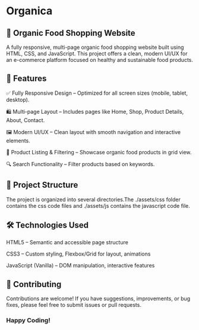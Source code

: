 # Organica
<h2>🌱 Organic Food Shopping Website</h2>
<p>A fully responsive, multi-page organic food shopping website built using HTML, CSS, and JavaScript. This project offers a clean, modern UI/UX for an e-commerce platform focused on healthy and sustainable food products.</p>

<h2>🌟 Features</h2>
<p>✅ Fully Responsive Design – Optimized for all screen sizes (mobile, tablet, desktop).</p>
<p>🛍️ Multi-page Layout – Includes pages like Home, Shop, Product Details, About, Contact.</p>
<p>🖼️ Modern UI/UX – Clean layout with smooth navigation and interactive elements.</p>
<p>🧾 Product Listing & Filtering – Showcase organic food products in grid view.</p>
<p>🔍 Search Functionality – Filter products based on keywords.</p>

<h2>📁 Project Structure</h2>
<p>The project is organized into several directories.The ./assets/css folder contains the css code files and ./assets/js contains the javascript code file.</p>

<h2>🛠️ Technologies Used</h2>
<p>HTML5 – Semantic and accessible page structure</p>
<p>CSS3 – Custom styling, Flexbox/Grid for layout, animations</p>
<p>JavaScript (Vanilla) – DOM manipulation, interactive features</p>

<h2>🤝 Contributing</h2>
<p>Contributions are welcome! If you have suggestions, improvements, or bug fixes, please feel free to submit issues or pull requests.</p>

<h3>Happy Coding!</h3>


